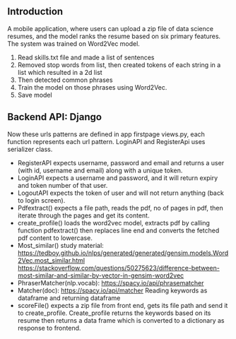 ## Introduction
A mobile application, where users can upload a zip file of data science resumes, and the model ranks the resume based on six primary features. The system was trained on Word2Vec model.
1. Read skills.txt file and made a list of sentences
2. Removed stop words from list, then created tokens of each string in a list which resulted in a 2d list
3. Then detected common phrases 
4. Train the model on those phrases using Word2Vec.
5. Save model

## Backend API: Django
Now these urls patterns are defined in app firstpage views.py, each function represents each url pattern. LoginAPI and RegisterApi uses serializer class. 
- RegisterAPI expects username, password and email and returns a user (with id, username and email) along with a unique token. 
- LoginAPI expects a username and password, and it will return expiry and token number of that user. 
- LogoutAPI expects the token of user and will not return anything (back to login screen). 
- Pdfextract() expects a file path, reads the pdf, no of pages in pdf, then iterate through the pages and get its content. 
- create_profile() loads the word2vec model, extracts pdf by calling function pdfextract() then replaces line end and converts the fetched pdf content to lowercase. 
- Most_similar() study material: https://tedboy.github.io/nlps/generated/generated/gensim.models.Word2Vec.most_similar.html
https://stackoverflow.com/questions/50275623/difference-between-most-similar-and-similar-by-vector-in-gensim-word2vec
- PhraserMatcher(nlp.vocab): https://spacy.io/api/phrasematcher
- Matcher(doc): https://spacy.io/api/matcher
Reading keywords as dataframe and returning dataframe
- scoreFile() expects a zip file from front end, gets its file path and send it to create_profile.
Create_profile returns the keywords based on its resume then returns a data frame which is converted to a dictionary as response to frontend.
